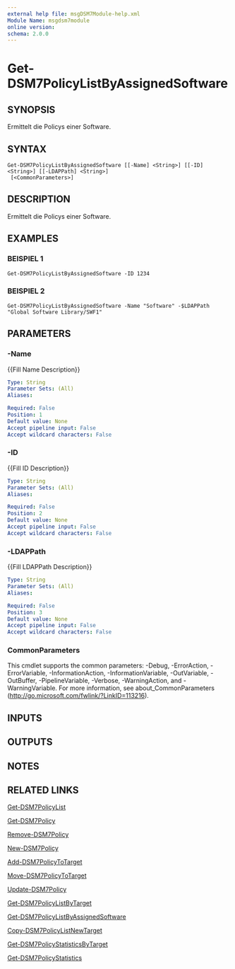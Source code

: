 ```yaml
---
external help file: msgDSM7Module-help.xml
Module Name: msgdsm7module
online version:
schema: 2.0.0
---
```


# Get-DSM7PolicyListByAssignedSoftware

## SYNOPSIS
Ermittelt die Policys einer Software.

## SYNTAX

```
Get-DSM7PolicyListByAssignedSoftware [[-Name] <String>] [[-ID] <String>] [[-LDAPPath] <String>]
 [<CommonParameters>]
```

## DESCRIPTION
Ermittelt die Policys einer Software.

## EXAMPLES

### BEISPIEL 1
```
Get-DSM7PolicyListByAssignedSoftware -ID 1234
```

### BEISPIEL 2
```
Get-DSM7PolicyListByAssignedSoftware -Name "Software" -$LDAPPath "Global Software Library/SWF1"
```

## PARAMETERS

### -Name
{{Fill Name Description}}

```yaml
Type: String
Parameter Sets: (All)
Aliases:

Required: False
Position: 1
Default value: None
Accept pipeline input: False
Accept wildcard characters: False
```

### -ID
{{Fill ID Description}}

```yaml
Type: String
Parameter Sets: (All)
Aliases:

Required: False
Position: 2
Default value: None
Accept pipeline input: False
Accept wildcard characters: False
```

### -LDAPPath
{{Fill LDAPPath Description}}

```yaml
Type: String
Parameter Sets: (All)
Aliases:

Required: False
Position: 3
Default value: None
Accept pipeline input: False
Accept wildcard characters: False
```

### CommonParameters
This cmdlet supports the common parameters: -Debug, -ErrorAction, -ErrorVariable, -InformationAction, -InformationVariable, -OutVariable, -OutBuffer, -PipelineVariable, -Verbose, -WarningAction, and -WarningVariable.
For more information, see about_CommonParameters (http://go.microsoft.com/fwlink/?LinkID=113216).

## INPUTS

## OUTPUTS

## NOTES

## RELATED LINKS

[Get-DSM7PolicyList]()

[Get-DSM7Policy]()

[Remove-DSM7Policy]()

[New-DSM7Policy]()

[Add-DSM7PolicyToTarget]()

[Move-DSM7PolicyToTarget]()

[Update-DSM7Policy]()

[Get-DSM7PolicyListByTarget]()

[Get-DSM7PolicyListByAssignedSoftware]()

[Copy-DSM7PolicyListNewTarget]()

[Get-DSM7PolicyStatisticsByTarget]()

[Get-DSM7PolicyStatistics]()

